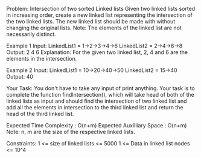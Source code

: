 Problem: Intersection of two sorted Linked lists
Given two linked lists sorted in increasing order, create a new linked list representing the intersection of the two linked lists. The new linked list should be made with without changing the original lists.
Note: The elements of the linked list are not necessarily distinct.

Example 1
Input:
LinkedList1 = 1->2->3->4->6
LinkedList2 = 2->4->6->8
Output: 2 4 6
Explanation: For the given two linked list, 2, 4 and 6 are the elements in the intersection.

Example 2
Input:
LinkedList1 = 10->20->40->50
LinkedList2 = 15->40
Output: 40

Your Task:
You don't have to take any input of print anything. Your task is to complete the function findIntersection(), which will take head of both of the linked lists as input and should find the intersection of two linked list and add all the elements in intersection to the third linked list and return the head of the third linked list.

Expected Time Complexity : O(n+m)
Expected Auxilliary Space : O(n+m)
Note: n, m are the size of the respective linked lists.

Constraints:
1 <= size of linked lists <= 5000
1 <= Data in linked list nodes <= 10^4